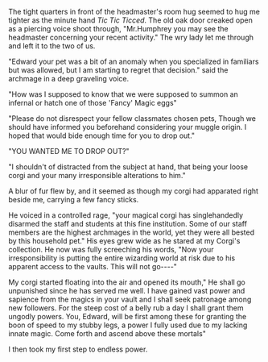 The tight quarters in front of the headmaster's room hug seemed to hug me tighter as the minute hand *Tic* *Tic* *Ticced*. The old oak door creaked open as a piercing voice shoot through, "Mr.Humphrey you may see the headmaster concerning your recent activity." The wry lady let me through and left it to the two of us.

"Edward your pet was a bit of an anomaly when you specialized in familiars but was allowed, but I am starting to regret that decision." said the archmage in a deep graveling voice.

"How was I supposed to know that we were supposed to summon an infernal or hatch one of those 'Fancy' Magic eggs"

"Please do not disrespect your fellow classmates chosen pets, Though we should have informed you beforehand considering your muggle origin. I hoped that would bide enough time for you to drop out."

"YOU WANTED ME TO DROP OUT?"

"I shouldn't of distracted from the subject at hand, that being your loose corgi and your many irresponsible alterations to him."

A blur of fur flew by, and it seemed as though my corgi had apparated right beside me, carrying a few fancy sticks.

He voiced in a controlled rage, "your magical corgi has singlehandedly disarmed the staff and students at this fine institution. Some of our staff members are the highest archmages in the world, yet they were all bested by this household pet." His eyes grew wide as he stared at my Corgi's collection. He now was fully screeching his words, "Now your irresponsibility is putting the entire wizarding world at risk due to his apparent access to the vaults. This will not go----"

My corgi started floating into the air and opened its mouth," He shall go unpunished since he has served me well. I have gained vast power and sapience from the magics in your vault and I shall seek patronage among new followers. For the steep cost of a belly rub a day I shall grant them ungodly powers. You, Edward, will be first among these for granting the boon of speed to my stubby legs, a power I fully used due to my lacking innate magic. Come forth and ascend above these mortals"

I then took my first step to endless power.

